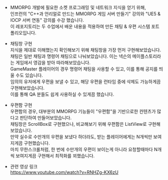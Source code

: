 - MMORPG 개발에 필요한 소켓 프로그래밍 및 네트워크 지식을 얻기 위해,   
  인프런의 "C++과 언리얼로 만드는 MMORPG 게임 서버 만들기" 강의와 "UE5 & IOCP 서버 연동" 강의를 수강 했습니다.   
  이 레포지토리는 두 수업에서 배운 내용을 적용하여 만든 채팅 & 우편 시스템 포트폴리오입니다.

  
- 채팅창 구현   
  지식을 제대로 이해했는지 확인해보기 위해 채팅창을 가장 먼저 구현해보았습니다.   
  채팅은 일반 채팅과 명령어 채팅으로 나눠보았습니다. 이는 넥슨의 메이플스토리라는 게임에서 영감을 받아 따라해보았습니다.   
  GameMaster 플레이어의 경우 명령어 채팅을 사용할 수 있고, 이를 통해 공지를 띄울 수도 있습니다.   
  임의의 유저에게 우편을 보낼 수 있고, 해당 우편을 런타임 중에 삭제도 가능하게끔 구현해보았습니다.   
  이를 통해 QA 분들도 쉽게 사용하실 수 있게끔 했습니다.   

   
- 우편함 구현   
  우편함의 경우, 대부분의 MMORPG 기능들이 "우편함"을 기반으로한 컨텐츠가 많다고 판단하여 만들어보았습니다.   
  채팅창은 ScrollBox로 구현했으나, 비교해보기 위해 우편함은 ListView로 구현해보았습니다.   
  만약 실수로 수만개의 우편을 보냈다 하더라도, 받는 플레이어에게는 N개씩만 보여지게끔 구현했습니다.   
  마치 무한스크롤처럼, 한 번에 수만개의 우편이 보이는게 아니라 요청할때마다 N개씩 보여지게끔 구현해서 최적화를 꾀했습니다.   

   
- 관련 영상 링크   
  https://www.youtube.com/watch?v=RNHZg-KX6zU 
